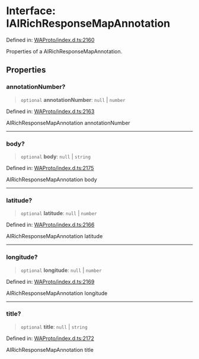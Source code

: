 # Interface: IAIRichResponseMapAnnotation

Defined in: [WAProto/index.d.ts:2160](https://github.com/Fokusdotid/Baileys/blob/4c54e9ae0a9f37422d51e97c3454891bf06f36e1/WAProto/index.d.ts#L2160)

Properties of a AIRichResponseMapAnnotation.

## Properties

### annotationNumber?

> `optional` **annotationNumber**: `null` \| `number`

Defined in: [WAProto/index.d.ts:2163](https://github.com/Fokusdotid/Baileys/blob/4c54e9ae0a9f37422d51e97c3454891bf06f36e1/WAProto/index.d.ts#L2163)

AIRichResponseMapAnnotation annotationNumber

***

### body?

> `optional` **body**: `null` \| `string`

Defined in: [WAProto/index.d.ts:2175](https://github.com/Fokusdotid/Baileys/blob/4c54e9ae0a9f37422d51e97c3454891bf06f36e1/WAProto/index.d.ts#L2175)

AIRichResponseMapAnnotation body

***

### latitude?

> `optional` **latitude**: `null` \| `number`

Defined in: [WAProto/index.d.ts:2166](https://github.com/Fokusdotid/Baileys/blob/4c54e9ae0a9f37422d51e97c3454891bf06f36e1/WAProto/index.d.ts#L2166)

AIRichResponseMapAnnotation latitude

***

### longitude?

> `optional` **longitude**: `null` \| `number`

Defined in: [WAProto/index.d.ts:2169](https://github.com/Fokusdotid/Baileys/blob/4c54e9ae0a9f37422d51e97c3454891bf06f36e1/WAProto/index.d.ts#L2169)

AIRichResponseMapAnnotation longitude

***

### title?

> `optional` **title**: `null` \| `string`

Defined in: [WAProto/index.d.ts:2172](https://github.com/Fokusdotid/Baileys/blob/4c54e9ae0a9f37422d51e97c3454891bf06f36e1/WAProto/index.d.ts#L2172)

AIRichResponseMapAnnotation title
